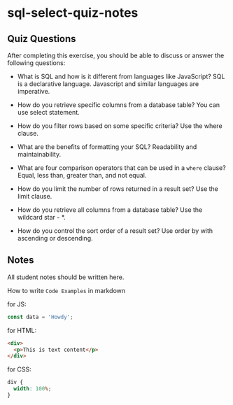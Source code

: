 # sql-select-quiz-notes

## Quiz Questions

After completing this exercise, you should be able to discuss or answer the following questions:

- What is SQL and how is it different from languages like JavaScript?
  SQL is a declarative language. Javascript and similar languages are imperative.

- How do you retrieve specific columns from a database table?
  You can use select statement.

- How do you filter rows based on some specific criteria?
  Use the where clause.

- What are the benefits of formatting your SQL?
  Readability and maintainability.

- What are four comparison operators that can be used in a `where` clause?
  Equal, less than, greater than, and not equal.

- How do you limit the number of rows returned in a result set?
  Use the limit clause.

- How do you retrieve all columns from a database table?
  Use the wildcard star - \*.

- How do you control the sort order of a result set?
  Use order by with ascending or descending.

## Notes

All student notes should be written here.

How to write `Code Examples` in markdown

for JS:

```javascript
const data = 'Howdy';
```

for HTML:

```html
<div>
  <p>This is text content</p>
</div>
```

for CSS:

```css
div {
  width: 100%;
}
```
